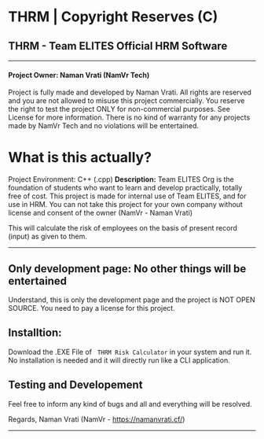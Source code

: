 # THRM | Copyright Reserves (C)
## THRM - Team ELITES Official HRM Software
--------------------------------------------
#### Project Owner: Naman Vrati (NamVr Tech) 
Project is fully made and developed by Naman Vrati. All rights are reserved and you are not allowed to misuse this project commercially. You reserve the right to test the project ONLY for non-commercial purposes. See License for more information.
There is no kind of warranty for any projects made by NamVr Tech and no violations will be entertained.

# What is this actually?
Project Environment: C++ (.cpp)
**Description:** Team ELITES Org is the foundation of students who want to learn and develop practically, totally free of cost. This project is made for internal use of Team ELITES, and for use in HRM.
You can not take this project for your own company without license and consent of the owner (NamVr - Naman Vrati)

This will calculate the risk of employees on the basis of present record (input) as given to them.

-------------
## Only development page: No other things will be entertained
Understand, this is only the development page and the project is NOT OPEN SOURCE.
You need to pay a license for this project.

## Installtion:
Download the .EXE File of ``` THRM Risk Calculator``` in your system and run it. No installation is needed and it will directly run like a CLI application.

## Testing and Developement
Feel free to inform any kind of bugs and all and everything will be resolved.

Regards,
Naman Vrati
(NamVr - https://namanvrati.cf/)

--------------
